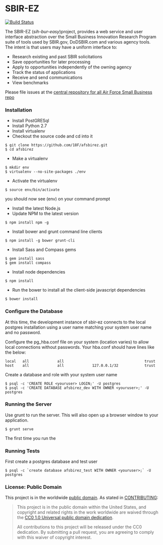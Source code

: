 SBIR-EZ
========
[![Build Status](https://travis-ci.org/18F/afsbirez.svg?branch=master)](https://travis-ci.org/18F/afsbirez)

The SBIR-EZ (_sih-bur-easy_)project, provides a web service and user interface abstraction over the Small Business Innovation Research Program suite of tools used by SBIR.gov, DoDSBIR.com and various agency tools. The intent is that users may have a uniform interface to:

* Research existing and past SBIR solicitations
* Save opportunities for later processing
* Apply to opportunities independently of the owning agency
* Track the status of applications
* Receive and send communications
* View benchmarks

Please file issues at the [central repository for all Air Force Small Business repo](https://github.com/18f/afsmallbiz/issues?labels=Product%3A+SBIR&page=1&state=open)

### Installation
* Install PostGRESql
* Install Python 2.7
* Install virtualenv
* Checkout the source code and cd into it
```
$ git clone https://github.com/18F/afsbirez.git
$ cd afsbirez
```
* Make a virtualenv
```
$ mkdir env
$ virtualenv --no-site-packages ./env
```
* Activate the virtualenv
```
$ source env/bin/activate
```
you should now see (env) on your command prompt

* Install the latest Node.js
* Update NPM to the latest version 
```
$ npm install npm -g
```
* Install bower and grunt command line clients
```
$ npm install -g bower grunt-cli
```

* Install Sass and Compass gems
```
$ gem install sass
$ gem install compass
```

* Install node dependencies
```
$ npm install
```

* Run the bower to install all the client-side javascript dependencies
```
$ bower install
```

### Configure the Database
At this time, the development instance of sbir-ez connects to the local postgres installation using a user name matching your system user name and no password. 

Configure the pg_hba.conf file on your system (location varies) to allow local connections without passwords. Your hba.conf should have
lines like the below:
```
local   all             all                                     trust
host    all             all             127.0.0.1/32            trust
```

Create a database and role with your system user name
```
$ psql -c 'CREATE ROLE <youruser> LOGIN;' -U postgres
$ psql -c 'CREATE DATABASE afsbirez_dev WITH OWNER <youruser>;' -U postgres
```

### Running the Server

Use grunt to run the server. This will also open up a browser window to your application.
```
$ grunt serve
```

The first time you run the 

### Running Tests

First create a postgres database and test user

```
$ psql -c `create database afsbirez_test WITH OWNER <youruser>;` -U postgres
```

### License: Public Domain

This project is in the worldwide [public domain](LICENSE.md). As stated in [CONTRIBUTING](CONTRIBUTING.md):

> This project is in the public domain within the United States, and copyright and related rights in the work worldwide are waived through the [CC0 1.0 Universal public domain dedication](https://creativecommons.org/publicdomain/zero/1.0/).
>
> All contributions to this project will be released under the CC0 dedication. By submitting a pull request, you are agreeing to comply with this waiver of copyright interest.
